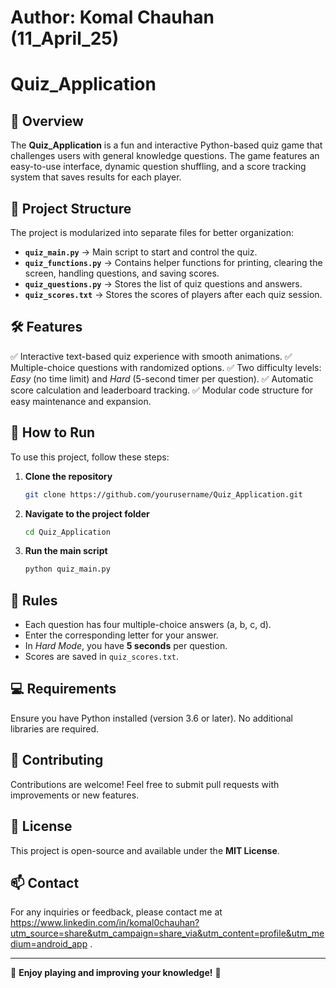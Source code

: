 # Author: Komal Chauhan (11_April_25)
# Quiz_Application

## 📌 Overview
The **Quiz_Application** is a fun and interactive Python-based quiz game that challenges users with general knowledge questions. The game features an easy-to-use interface, dynamic question shuffling, and a score tracking system that saves results for each player.

## 📂 Project Structure
The project is modularized into separate files for better organization:

- **`quiz_main.py`** → Main script to start and control the quiz.
- **`quiz_functions.py`** → Contains helper functions for printing, clearing the screen, handling questions, and saving scores.
- **`quiz_questions.py`** → Stores the list of quiz questions and answers.
- **`quiz_scores.txt`** → Stores the scores of players after each quiz session.

## 🛠️ Features
✅ Interactive text-based quiz experience with smooth animations.
✅ Multiple-choice questions with randomized options.
✅ Two difficulty levels: *Easy* (no time limit) and *Hard* (5-second timer per question).
✅ Automatic score calculation and leaderboard tracking.
✅ Modular code structure for easy maintenance and expansion.

## 🚀 How to Run
To use this project, follow these steps:

1. **Clone the repository**
   ```sh
   git clone https://github.com/yourusername/Quiz_Application.git
   ```
2. **Navigate to the project folder**
   ```sh
   cd Quiz_Application
   ```
3. **Run the main script**
   ```sh
   python quiz_main.py
   ```

## 📜 Rules
- Each question has four multiple-choice answers (a, b, c, d).
- Enter the corresponding letter for your answer.
- In *Hard Mode*, you have **5 seconds** per question.
- Scores are saved in `quiz_scores.txt`.

## 💻 Requirements
Ensure you have Python installed (version 3.6 or later). No additional libraries are required.

## 📌 Contributing
Contributions are welcome! Feel free to submit pull requests with improvements or new features.

## 📜 License
This project is open-source and available under the **MIT License**.

## 📫 Contact
For any inquiries or feedback, please contact me at https://www.linkedin.com/in/komal0chauhan?utm_source=share&utm_campaign=share_via&utm_content=profile&utm_medium=android_app .


---
🌟 **Enjoy playing and improving your knowledge!** 🌟

